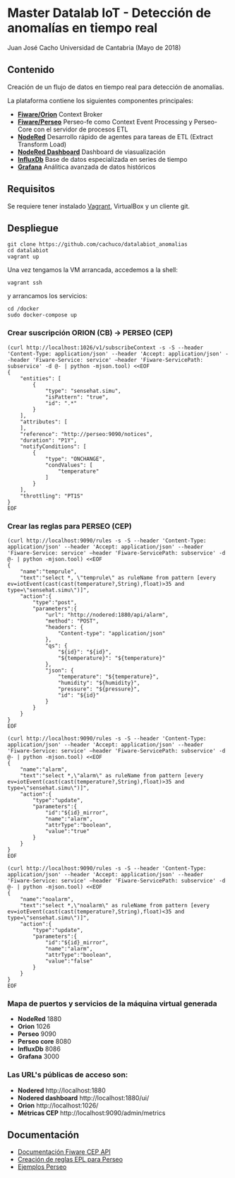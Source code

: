# Master Datalab IoT - Detección de anomalías en tiempo real

Juan José Cacho
Universidad de Cantabria (Mayo de 2018)


## Contenido
Creación de un flujo de datos en tiempo real para detección de anomalías.


La plataforma contiene los siguientes componentes principales:

- **[Fiware/Orion](https://fiware-orion.readthedocs.io/en/master/)** Context Broker
- **[Fiware/Perseo](http://fiware-iot-stack.readthedocs.io/en/latest/cep/)** Perseo-fe como Context Event Processing y Perseo-Core con el servidor de procesos ETL
- **[NodeRed](https://nodered.org/)** Desarrollo rápido de agentes para tareas de ETL (Extract Transform Load)
- **[NodeRed Dashboard](https://github.com/node-red/node-red-dashboard)** Dashboard de viasualización
- **[InfluxDb](https://www.influxdata.com/)** Base de datos especializada en series de tiempo
- **[Grafana](https://grafana.com/)** Análitica avanzada de datos históricos

## Requisitos

Se requiere tener instalado [Vagrant](https://www.vagrantup.com/downloads.html), VirtualBox y un cliente git.

## Despliegue

```shell
git clone https://github.com/cachuco/datalabiot_anomalias
cd datalabiot
vagrant up
```

Una vez tengamos la VM arrancada, accedemos a la shell:

```
vagrant ssh
```

y arrancamos los servicios:

```
cd /docker
sudo docker-compose up
```

### Crear suscripción ORION (CB) -> PERSEO (CEP)
```
(curl http://localhost:1026/v1/subscribeContext -s -S --header 'Content-Type: application/json' --header 'Accept: application/json' --header 'Fiware-Service: service' –header 'Fiware-ServicePath: subservice' -d @- | python -mjson.tool) <<EOF
{
    "entities": [
        {
            "type": "sensehat.simu",
            "isPattern": "true",
            "id": ".*"
        }
    ],
    "attributes": [
    ],
    "reference": "http://perseo:9090/notices",
    "duration": "P1Y",
    "notifyConditions": [
        {
            "type": "ONCHANGE",
            "condValues": [
                "temperature"
            ]
        }
    ],
    "throttling": "PT1S"
}
EOF
```

### Crear las reglas para PERSEO (CEP)
```
(curl http://localhost:9090/rules -s -S --header 'Content-Type: application/json' --header 'Accept: application/json' --header 'Fiware-Service: service' –header 'Fiware-ServicePath: subservice' -d @- | python -mjson.tool) <<EOF
{
    "name":"temprule",
    "text":"select *, \"temprule\" as ruleName from pattern [every ev=iotEvent(cast(cast(temperature?,String),float)>35 and type=\"sensehat.simu\")]",
    "action":{
        "type":"post",
        "parameters":{
            "url": "http://nodered:1880/api/alarm",
            "method": "POST",
            "headers": {
                "Content-type": "application/json"
            },
            "qs": {
                "${id}": "${id}",
                "${temperature}": "${temperature}"
            },
            "json": {
                "temperature": "${temperature}",
                "humidity": "${humidity}",
                "pressure": "${pressure}",
                "id": "${id}"
            }
        }
    }
}
EOF
```

```
(curl http://localhost:9090/rules -s -S --header 'Content-Type: application/json' --header 'Accept: application/json' --header 'Fiware-Service: service' –header 'Fiware-ServicePath: subservice' -d @- | python -mjson.tool) <<EOF
{
    "name":"alarm",
    "text":"select *,\"alarm\" as ruleName from pattern [every ev=iotEvent(cast(cast(temperature?,String),float)>35 and type=\"sensehat.simu\")]",
    "action":{
        "type":"update",
        "parameters":{
            "id":"${id}_mirror",
            "name":"alarm",
            "attrType":"boolean",
            "value":"true"
        }
    }
}
EOF
```

```
(curl http://localhost:9090/rules -s -S --header 'Content-Type: application/json' --header 'Accept: application/json' --header 'Fiware-Service: service' –header 'Fiware-ServicePath: subservice' -d @- | python -mjson.tool) <<EOF
{
    "name":"noalarm",
    "text":"select *,\"noalarm\" as ruleName from pattern [every ev=iotEvent(cast(cast(temperature?,String),float)<35 and type=\"sensehat.simu\")]",
    "action":{
        "type":"update",
        "parameters":{
            "id":"${id}_mirror",
            "name":"alarm",
            "attrType":"boolean",
            "value":"false"
        }
    }
}
EOF

```


### Mapa de puertos y servicios de la máquina virtual generada

- **NodeRed**  1880
- **Orion** 1026
- **Perseo** 9090
- **Perseo core** 8080
- **InfluxDb** 8086
- **Grafana** 3000

### Las URL's públicas de acceso son:

- **Nodered** http://localhost:1880
- **Nodered dashboard** http://localhost:1880/ui/
- **Orion** http://localhost:1026/
- **Métricas CEP** http://localhost:9090/admin/metrics


## Documentación

- [Documentación Fiware CEP API](http://fiware-iot-stack.readthedocs.io/en/latest/cep_api/index.html)
- [Creación de reglas EPL para Perseo](https://github.com/telefonicaid/perseo-fe/blob/master/documentation/plain_rules.md)
- [Ejemplos Perseo](https://github.com/telefonicaid/perseo-fe/tree/master/examples)

